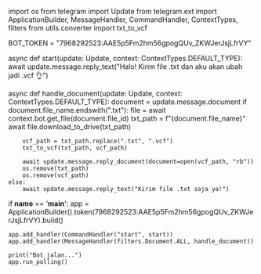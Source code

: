 import os
from telegram import Update
from telegram.ext import ApplicationBuilder, MessageHandler, CommandHandler, ContextTypes, filters
from utils.converter import txt_to_vcf

BOT_TOKEN = "7968292523:AAE5p5Fm2hm56gpogQUv_ZKWJerJsjLfrVY"

async def start(update: Update, context: ContextTypes.DEFAULT_TYPE):
    await update.message.reply_text("Halo! Kirim file .txt dan aku akan ubah jadi .vcf 👌")

async def handle_document(update: Update, context: ContextTypes.DEFAULT_TYPE):
    document = update.message.document
    if document.file_name.endswith(".txt"):
        file = await context.bot.get_file(document.file_id)
        txt_path = f"{document.file_name}"
        await file.download_to_drive(txt_path)

        vcf_path = txt_path.replace(".txt", ".vcf")
        txt_to_vcf(txt_path, vcf_path)

        await update.message.reply_document(document=open(vcf_path, "rb"))
        os.remove(txt_path)
        os.remove(vcf_path)
    else:
        await update.message.reply_text("Kirim file .txt saja ya!")

if __name__ == '__main__':
    app = ApplicationBuilder().token(7968292523:AAE5p5Fm2hm56gpogQUv_ZKWJerJsjLfrVY).build()

    app.add_handler(CommandHandler("start", start))
    app.add_handler(MessageHandler(filters.Document.ALL, handle_document))

    print("Bot jalan...")
    app.run_polling()

